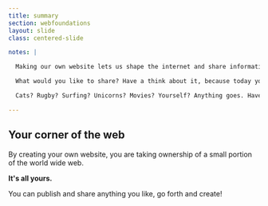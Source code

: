 ```yaml
---
title: summary
section: webfoundations
layout: slide
class: centered-slide

notes: |

  Making our own website lets us shape the internet and share information with anyone in the world.

  What would you like to share? Have a think about it, because today you get to make a website about anything you like.

  Cats? Rugby? Surfing? Unicorns? Movies? Yourself? Anything goes. Have a think.

---
```


## Your corner of the web

By creating your own website, you are taking ownership of a small portion of the world wide web. 

**It's all yours.**

You can publish and share anything you like, go forth and create!
